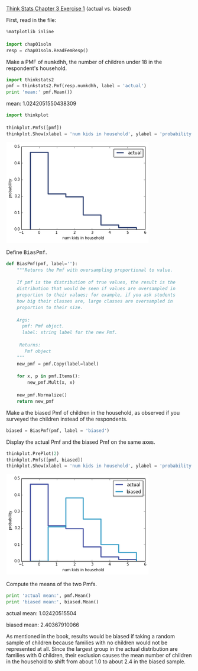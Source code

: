 [Think Stats Chapter 3 Exercise 1](http://greenteapress.com/thinkstats2/html/thinkstats2004.html#toc31) (actual vs. biased)

First, read in the file:

```python
%matplotlib inline

import chap01soln
resp = chap01soln.ReadFemResp()
```

Make a PMF of <tt>numkdhh</tt>, the number of children under 18 in the respondent's household.

```python
import thinkstats2
pmf = thinkstats2.Pmf(resp.numkdhh, label = 'actual')
print 'mean:' pmf.Mean())
```

mean: 1.0242051550438309

```python
import thinkplot

thinkplot.Pmfs([pmf])
thinkplot.Show(xlabel = 'num kids in household', ylabel = 'probability')
```

![png](../img/output_5_0.png)

Define <tt>BiasPmf</tt>.

```python
def BiasPmf(pmf, label=''):
    """Returns the Pmf with oversampling proportional to value.

    If pmf is the distribution of true values, the result is the
    distribution that would be seen if values are oversampled in
    proportion to their values; for example, if you ask students
    how big their classes are, large classes are oversampled in
    proportion to their size.

    Args:
      pmf: Pmf object.
      label: string label for the new Pmf.

     Returns:
       Pmf object
    """
    new_pmf = pmf.Copy(label=label)

    for x, p in pmf.Items():
        new_pmf.Mult(x, x)
        
    new_pmf.Normalize()
    return new_pmf
```

Make a the biased Pmf of children in the household, as observed if you surveyed the children instead of the respondents.

```python
biased = BiasPmf(pmf, label = 'biased')
```

Display the actual Pmf and the biased Pmf on the same axes.

```python
thinkplot.PrePlot(2)
thinkplot.Pmfs([pmf, biased])
thinkplot.Show(xlabel = 'num kids in household', ylabel = 'probability')
```

![png](../img/output_11_0.png)

Compute the means of the two Pmfs.

```python
print 'actual mean:', pmf.Mean()
print 'biased mean:', biased.Mean()
```

actual mean: 1.02420515504

biased mean: 2.40367910066

As mentioned in the book, results would be biased if taking a random sample of children because families with no children would not be represented at all. Since the largest group in the actual distribution are families with 0 children, their exclusion causes the mean number of children in the household to shift from about 1.0 to about 2.4 in the biased sample.
